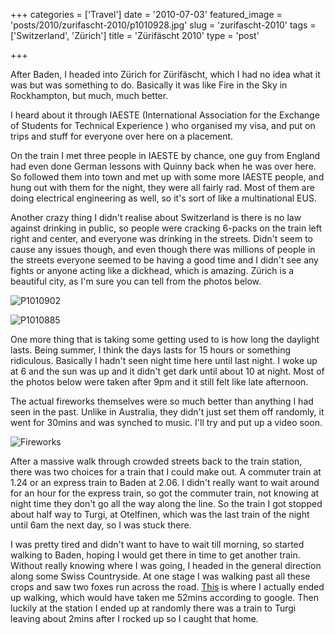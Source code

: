 +++
categories = ['Travel']
date = '2010-07-03'
featured_image = 'posts/2010/zurifascht-2010/p1010928.jpg'
slug = 'zurifascht-2010'
tags = ['Switzerland', 'Zürich']
title = 'Zürifäscht 2010'
type = 'post'

+++

After Baden, I headed into Zürich for Zürifäscht, which I had no idea what it was but was something to do. Basically it was like Fire in the Sky in Rockhampton, but much, much better.

I heard about it through IAESTE (International Association for the Exchange of Students for Technical Experience ) who organised my visa, and put on trips and stuff for everyone over here on a placement.

On the train I met three people in IAESTE by chance, one guy from England had even done German lessons with Quinny back when he was over here. So followed them into town and met up with some more IAESTE people, and hung out with them for the night, they were all fairly rad. Most of them are doing electrical engineering as well, so it's sort of like a multinational EUS.

Another crazy thing I didn't realise about Switzerland is there is no law against drinking in public, so people were cracking 6-packs on the train left right and center, and everyone was drinking in the streets. Didn't seem to cause any issues though, and even though there was millions of people in the streets everyone seemed to be having a good
time and I didn't see any fights or anyone acting like a dickhead, which is amazing. Zürich is a beautiful city, as I'm sure you can tell from the photos below.

![P1010902](P1010902.jpg)

![P1010885](P1010885.jpg)

One more thing that is taking some getting used to is how long the daylight lasts. Being summer, I think the days lasts for 15 hours or something ridiculous. Basically I hadn't seen night time here until last night. I woke up at 6 and the sun was up and it didn't get dark until about 10 at night. Most of the photos below were taken after 9pm and it still felt like late afternoon.

The actual fireworks themselves were so much better than anything I had seen in the past. Unlike in Australia, they didn't just set them off randomly, it went for 30mins and was synched to music. I'll try and put up a video soon.

![Fireworks](p1010928.jpg)

After a massive walk through crowded streets back to the train station, there was two choices for a train that I could make out. A commuter train at 1.24 or an express train to Baden at 2.06. I didn't really want to wait around for an hour for the express train, so got the commuter train, not knowing at night time they don't go all the way along the line. So the train I got stopped about half way to Turgi, at Otelfinen, which was the last train of the night until 6am the next day, so I was stuck there.

I was pretty tired and didn't want to have to wait till morning, so started walking to Baden, hoping I would get there in time to get another train. Without really knowing where I was going, I headed in the general direction along some Swiss Countryside. At one stage I was walking past all these crops and saw two foxes run across the road. [This](http://maps.google.com.au/maps?f=d&source=s_d&saddr=Otelfingen+Station,+Switzerland&daddr=Killwangen-Spreitenbach&hl=en&geocode=FeMa1AIds_t_ACmj1aP9TA2QRzHqIVV9SdyVdQ%3BFXzG0wIdknl_ACmrz6dzmhKQRzGICdZA82QOdw&mra=mr&dirflg=w&sll=47.444285,8.38068&sspn=0.02705,0.084543&ie=UTF8&ll=47.446897,8.390808&spn=0.054098,0.169086&z=13) is where I actually ended up walking, which would have taken me 52mins according to google. Then luckily at the station I ended up at randomly there was a train to Turgi leaving about 2mins after I rocked up so I caught that home.